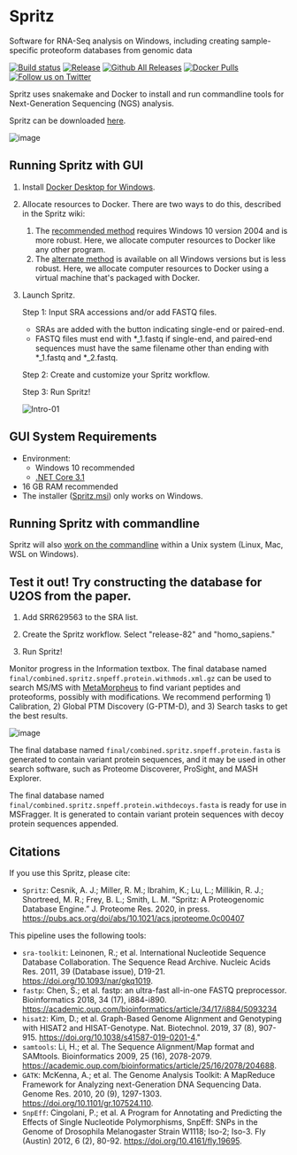 # Spritz
Software for RNA-Seq analysis on Windows, including creating sample-specific proteoform databases from genomic data

[![Build status](https://ci.appveyor.com/api/projects/status/p54yrm6iixqm8jsf?svg=true)](https://ci.appveyor.com/project/acesnik/spritz)
[![Release](https://img.shields.io/github/v/release/smith-chem-wisc/Spritz)](https://github.com/smith-chem-wisc/Spritz/releases/latest)
[![Github All Releases](https://img.shields.io/github/downloads/smith-chem-wisc/Spritz/total.svg)](https://github.com/smith-chem-wisc/Spritz/releases/)
[![Docker Pulls](https://img.shields.io/docker/pulls/smithlab/spritz)](https://hub.docker.com/r/smithlab/spritz/tags?page=1&ordering=last_updated)
[![Follow us on Twitter](https://img.shields.io/twitter/follow/smith_chem_wisc?label=Twitter&style=social)](https://twitter.com/smith_chem_wisc)

Spritz uses snakemake and Docker to install and run commandline tools for Next-Generation Sequencing (NGS) analysis.

Spritz can be downloaded [here](https://github.com/smith-chem-wisc/Spritz/releases).

![image](https://user-images.githubusercontent.com/16342951/93618988-a3b5be00-f99d-11ea-8be4-063395e24ce1.png)

## Running Spritz with GUI

1. Install [Docker Desktop for Windows](https://hub.docker.com/editions/community/docker-ce-desktop-windows).

2. Allocate resources to Docker. There are two ways to do this, described in the Spritz wiki:
    1. The [recommended method](https://github.com/smith-chem-wisc/Spritz/wiki/Allocating-resources-to-Docker-using-WSL2-(recommended-method)) requires Windows 10 version 2004 and is more robust. Here, we allocate computer resources to Docker like any other program.
    2. The [alternate method](https://github.com/smith-chem-wisc/Spritz/wiki/Allocating-resources-to-Docker-using-Vmmem-(alternate-method)) is available on all Windows versions but is less robust. Here, we allocate computer resources to Docker using a virtual machine that's packaged with Docker.

3. Launch Spritz.

    Step 1: Input SRA accessions and/or add FASTQ files.
    * SRAs are added with the button indicating single-end or paired-end.
    * FASTQ files must end with *_1.fastq if single-end, and paired-end sequences must have the same filename other than ending with *_1.fastq and *_2.fastq.

    Step 2: Create and customize your Spritz workflow.

    Step 3: Run Spritz!

    ![Intro-01](https://user-images.githubusercontent.com/16342951/99159330-088d4c00-26a1-11eb-99b9-0b7cd79467d2.png)

## GUI System Requirements

* Environment:
  * Windows 10 recommended
  * [.NET Core 3.1](https://dotnet.microsoft.com/download/dotnet-core/thank-you/runtime-desktop-3.1.3-windows-x64-installer)
* 16 GB RAM recommended
* The installer ([Spritz.msi](https://github.com/smith-chem-wisc/Spritz/releases)) only works on Windows.

## Running Spritz with commandline

Spritz will also [work on the commandline](https://github.com/smith-chem-wisc/Spritz/wiki/Spritz-commandline-usage) within a Unix system (Linux, Mac, WSL on Windows).

## Test it out! Try constructing the database for U2OS from the paper.

1. Add SRR629563 to the SRA list.

2. Create the Spritz workflow. Select "release-82" and "homo_sapiens."

3. Run Spritz!

Monitor progress in the Information textbox. The final database named `final/combined.spritz.snpeff.protein.withmods.xml.gz` can be used to search MS/MS with [MetaMorpheus](https://github.com/smith-chem-wisc/MetaMorpheus) to find variant peptides and proteoforms, possibly with modifications. We recommend performing 1) Calibration, 2) Global PTM Discovery (G-PTM-D), and 3) Search tasks to get the best results.

![image](https://user-images.githubusercontent.com/16342951/85874687-a76be700-b798-11ea-9bff-9f68646b03de.png)

The final database named `final/combined.spritz.snpeff.protein.fasta` is generated to contain variant protein sequences, and it may be used in other search software, such as Proteome Discoverer, ProSight, and MASH Explorer.

The final database named `final/combined.spritz.snpeff.protein.withdecoys.fasta` is ready for use in MSFragger. It is generated to contain variant protein sequences with decoy protein sequences appended.

## Citations

If you use this Spritz, please cite:
* `Spritz`: Cesnik, A. J.; Miller, R. M.; Ibrahim, K.; Lu, L.; Millikin, R. J.; Shortreed, M. R.; Frey, B. L.; Smith, L. M. “Spritz: A Proteogenomic Database Engine.” J. Proteome Res. 2020, in press. https://pubs.acs.org/doi/abs/10.1021/acs.jproteome.0c00407

This pipeline uses the following tools:
  * `sra-toolkit`: Leinonen, R.; et al. International Nucleotide Sequence Database Collaboration. The Sequence Read Archive. Nucleic Acids Res. 2011, 39 (Database issue), D19-21. https://doi.org/10.1093/nar/gkq1019.
  * `fastp`: Chen, S.; et al. fastp: an ultra-fast all-in-one FASTQ preprocessor. Bioinformatics 2018, 34 (17), i884-i890. https://academic.oup.com/bioinformatics/article/34/17/i884/5093234
  * `hisat2`: Kim, D.; et al. Graph-Based Genome Alignment and Genotyping with HISAT2 and HISAT-Genotype. Nat. Biotechnol. 2019, 37 (8), 907-915. https://doi.org/10.1038/s41587-019-0201-4."
  * `samtools`: Li, H.; et al. The Sequence Alignment/Map format and SAMtools. Bioinformatics 2009, 25 (16), 2078-2079. https://academic.oup.com/bioinformatics/article/25/16/2078/204688.
  * `GATK`: McKenna, A.; et al. The Genome Analysis Toolkit: A MapReduce Framework for Analyzing next-Generation DNA Sequencing Data. Genome Res. 2010, 20 (9), 1297-1303. https://doi.org/10.1101/gr.107524.110.
  * `SnpEff`: Cingolani, P.; et al. A Program for Annotating and Predicting the Effects of Single Nucleotide Polymorphisms, SnpEff: SNPs in the Genome of Drosophila Melanogaster Strain W1118; Iso-2; Iso-3. Fly (Austin) 2012, 6 (2), 80-92. https://doi.org/10.4161/fly.19695.
